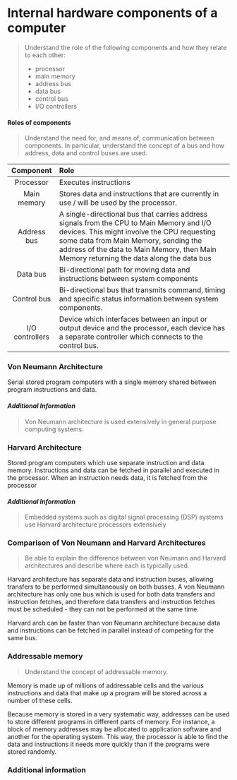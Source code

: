 # Internal hardware components of a computer

> Understand the role of the following components
> and how they relate to each other:
> * processor
> * main memory
> * address bus
> * data bus
> * control bus
> * I/O controllers

#### Roles of components

> Understand the need for, and means of, communication between components. 
> In particular, understand the concept of a bus and how address, data and control buses are used.

| Component | Role |
| :--: | :--- |
| Processor | Executes instructions |
| Main memory | Stores data and instructions that are currently in use / will be used by the processor. |
| Address bus | A single-directional bus that carries address signals from the CPU to Main Memory and I/O devices. This might involve the CPU requesting some data from Main Memory, sending the address of the data to Main Memory, then Main Memory returning the data along the data bus |
| Data bus | Bi-directional path for moving data and instructions between system components |
| Control bus | Bi-directional bus that transmits command, timing and specific status information between system components. |
| I/O controllers | Device which interfaces between an input or output device and the processor, each device has a separate controller which connects to the control bus. |

### Von Neumann Architecture
Serial stored program computers with a single memory shared between program instructions and data.

#### *Additional Information*
> Von Neumann architecture is used extensively in general purpose computing systems.

### Harvard Architecture

Stored program computers which use separate instruction and data memory. 
Instructions and data can be fetched in parallel and executed in the processor. 
When an instruction needs data, it is fetched from the processor

#### *Additional Information*
> Embedded systems such as digital signal processing (DSP) systems use Harvard
> architecture processors extensively

### Comparison of Von Neumann and Harvard Architectures

> Be able to explain the difference between von Neumann and Harvard architectures and describe where each is typically used.

Harvard architecture has separate data and instruction buses, allowing transfers to be performed simultaneously on both busses. 
A von Neumann architecture has only one bus which is used for both data transfers and instruction fetches, and therefore data transfers and instruction fetches must be scheduled - they can not be performed at the same time.

Harvard arch can be faster than von Neumann architecture because data and instructions can be fetched in parallel instead of competing for the same bus.


### Addressable memory

> Understand the concept of addressable memory.

Memory is made up of millions of addressable cells and the various instructions and data that make up a program will be stored across a number of these cells.

Because memory is stored in a very systematic way, addresses can be used to store different programs in different parts of memory. 
For instance, a block of memory addresses may be allocated to application software and another for the operating system. 
This way, the processor is able to find the data and instructions it needs more quickly than if the programs were stored randomly.

### Additional information


